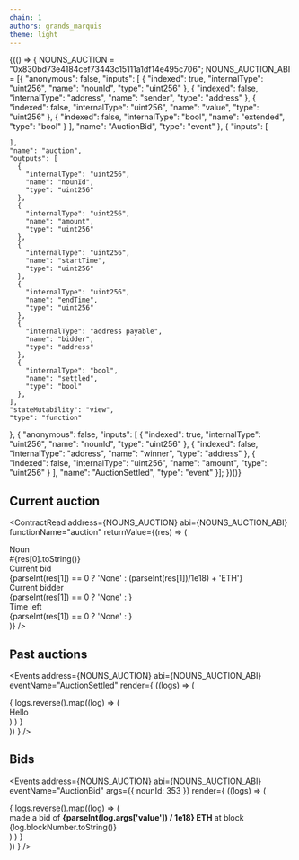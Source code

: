```yaml
---
chain: 1
authors: grands_marquis
theme: light
---
```


<div>{(() => {
  NOUNS_AUCTION = "0x830bd73e4184cef73443c15111a1df14e495c706";
  NOUNS_AUCTION_ABI = [{
    "anonymous": false,
    "inputs": [
      {
        "indexed": true,
        "internalType": "uint256",
        "name": "nounId",
        "type": "uint256"
      },
      {
        "indexed": false,
        "internalType": "address",
        "name": "sender",
        "type": "address"
      },
      {
        "indexed": false,
        "internalType": "uint256",
        "name": "value",
        "type": "uint256"
      },
      {
        "indexed": false,
        "internalType": "bool",
        "name": "extended",
        "type": "bool"
      }
    ],
    "name": "AuctionBid",
    "type": "event"
  },
  {
    "inputs": [
      
    ],
    "name": "auction",
    "outputs": [
      {
        "internalType": "uint256",
        "name": "nounId",
        "type": "uint256"
      },
      {
        "internalType": "uint256",
        "name": "amount",
        "type": "uint256"
      },
      {
        "internalType": "uint256",
        "name": "startTime",
        "type": "uint256"
      },
      {
        "internalType": "uint256",
        "name": "endTime",
        "type": "uint256"
      },
      {
        "internalType": "address payable",
        "name": "bidder",
        "type": "address"
      },
      {
        "internalType": "bool",
        "name": "settled",
        "type": "bool"
      },
    ],
    "stateMutability": "view",
    "type": "function"
  },
  {
    "anonymous": false,
    "inputs": [
      {
        "indexed": true,
        "internalType": "uint256",
        "name": "nounId",
        "type": "uint256"
      },
      {
        "indexed": false,
        "internalType": "address",
        "name": "winner",
        "type": "address"
      },
      {
        "indexed": false,
        "internalType": "uint256",
        "name": "amount",
        "type": "uint256"
      }
    ],
    "name": "AuctionSettled",
    "type": "event"
  }];
})()}</div> 

## Current auction 

<ContractRead address={NOUNS_AUCTION}
abi={NOUNS_AUCTION_ABI}
functionName="auction"
returnValue={(res) => (
  <div>
    <div class="stats shadow">
  
  <div class="stat place-items-center">
    <div class="stat-title">Noun</div>
    <div class="stat-value text-secondary">#{res[0].toString()}</div>
  </div>
  
  <div class="stat place-items-center">
    <div class="stat-title">Current bid</div>
    <div class="stat-value text-secondary">{parseInt(res[1]) == 0 ? 'None' : (parseInt(res[1])/1e18) + 'ETH'} </div>
  </div>
  
  <div class="stat place-items-center">
    <div class="stat-title">Current bidder</div>
    <div class="stat-value text-secondary">{parseInt(res[1]) == 0 ? 'None' :  <AddressDisplay address={res[4]} />}</div>
  </div>

  <div class="stat place-items-center">
    <div class="stat-title">Time left</div>
    <div class="stat-value text-secondary">{parseInt(res[1]) == 0 ? 'None' :  <AddressDisplay address={res[4]} />}</div>
  </div>
  
</div>
  </div>
)} />

## Past auctions
<Events 
address={NOUNS_AUCTION}
abi={NOUNS_AUCTION_ABI}
eventName="AuctionSettled"
render={
  ((logs) => (
     <div>
     {
      logs.reverse().map((log) => (
        <div key={log.transactionHash}>Hello</div>
  )
)
     }
     </div>
  ))
}
/>

## Bids
<Events 
address={NOUNS_AUCTION}
abi={NOUNS_AUCTION_ABI}
eventName="AuctionBid"
args={{ nounId: 353 }}
render={
  ((logs) => (
     <div>
     {
      logs.reverse().map((log) => (
        <div key={log.transactionHash}><AddressDisplay address={log.args.sender} /> made a bid  of <strong>{parseInt(log.args['value']) / 1e18} ETH</strong> at block {log.blockNumber.toString()}</div>
  )
)
     }
     </div>
  ))
}
/>